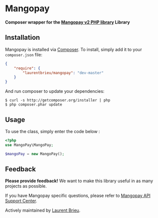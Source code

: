 # Mangopay

**Composer wrapper for the [Mangopay v2 PHP library](https://github.com/MangoPay/mangopay2-php-sdk) Library**

## Installation

Mangopay is installed via [Composer](http://getcomposer.org/). To install, simply add it
to your `composer.json` file:

```json
{
    "require": {
        "laurentbrieu/mangopay": "dev-master"
    }
}
```

And run composer to update your dependencies:

    $ curl -s http://getcomposer.org/installer | php
    $ php composer.phar update

## Usage

To use the class, simply enter the code below : 

```php
<?php
use MangoPay\MangoPay;

$mangoPay = new MangoPay();
```

## Feedback

**Please provide feedback!** We want to make this library useful in as many projects as possible.

If you have Mangopay specific questions, please refer to [Mangopay API Support Center](https://mangopay.desk.com/).

Actively maintained by [Laurent Brieu](https://github.com/LaurentBrieu).
